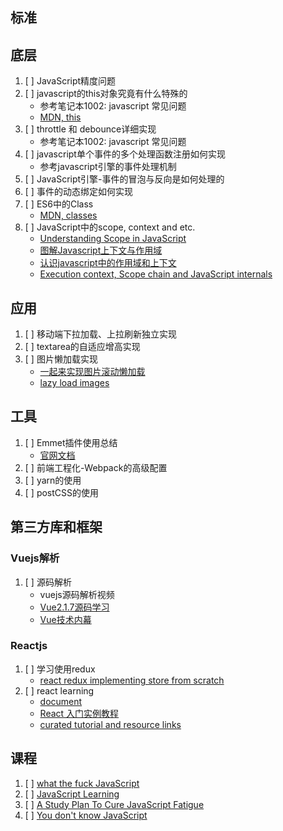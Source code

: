 ## 标准

## 底层
1. [ ] JavaScript精度问题
2. [ ] javascript的this对象究竟有什么特殊的
   - 参考笔记本1002: javascript 常见问题
   - [MDN, this](https://developer.mozilla.org/en-US/docs/Web/JavaScript/Reference/Operators/this)
3. [ ] throttle 和 debounce详细实现
   - 参考笔记本1002: javascript 常见问题
4. [ ] javascript单个事件的多个处理函数注册如何实现
   - 参考javascript引擎的事件处理机制
5. [ ] JavaScript引擎-事件的冒泡与反向是如何处理的
6. [ ] 事件的动态绑定如何实现
7. [ ] ES6中的Class
   - [MDN, classes](https://developer.mozilla.org/en-US/docs/Web/JavaScript/Reference/Classes)
8. [ ] JavaScript中的scope, context and etc.
   - [Understanding Scope in JavaScript](https://scotch.io/tutorials/understanding-scope-in-javascript)
   - [图解Javascript上下文与作用域](http://blog.rainy.im/2015/07/04/scope-chain-and-prototype-chain-in-js/)
   - [认识javascript中的作用域和上下文](https://yanhaijing.com/javascript/2013/08/30/understanding-scope-and-context-in-javascript/)
   - [Execution context, Scope chain and JavaScript internals](https://hackernoon.com/execution-context-in-javascript-319dd72e8e2c)

## 应用
1. [ ] 移动端下拉加载、上拉刷新独立实现
2. [ ] textarea的自适应增高实现
3. [ ] 图片懒加载实现
   - [一起来实现图片滚动懒加载](https://zhuanlan.zhihu.com/p/26164812)
   - [lazy load images](https://codepen.io/derekmorash/pen/NjBvdX)

## 工具
1. [ ] Emmet插件使用总结
   - [官网文档](https://docs.emmet.io/)
2. [ ] 前端工程化-Webpack的高级配置
3. [ ] yarn的使用
4. [ ] postCSS的使用

## 第三方库和框架
### Vuejs解析
1. [ ] 源码解析
   - vuejs源码解析视频
   - [Vue2.1.7源码学习](http://hcysun.me/2017/03/03/Vue源码学习/)
   - [Vue技术内幕](http://hcysun.me/vue-design/)
### Reactjs
1. [ ] 学习使用redux
   - [react redux implementing store from scratch](https://egghead.io/lessons/react-redux-implementing-store-from-scratch)
2. [ ] react learning
   - [document](https://reactjs.org/)
   - [React 入门实例教程](http://www.ruanyifeng.com/blog/2015/03/react.html)
   - [curated tutorial and resource links](https://github.com/markerikson/react-redux-links)

## 课程
1. [ ] [what the fuck JavaScript](https://github.com/denysdovhan/wtfjs)
2. [ ] [JavaScript Learning](https://zhuanlan.zhihu.com/p/23412169)
3. [ ] [A Study Plan To Cure JavaScript Fatigue](https://medium.freecodecamp.org/a-study-plan-to-cure-javascript-fatigue-8ad3a54f2eb1)
4. [ ] [You don't know JavaScript](https://github.com/getify/You-Dont-Know-JS)